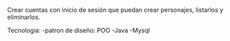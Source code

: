 Crear cuentas con inicio de sesión que puedan crear personajes, listarlos y eliminarlos.

Tecnologia:
-patron de diseño: POO
-Java
-Mysql



